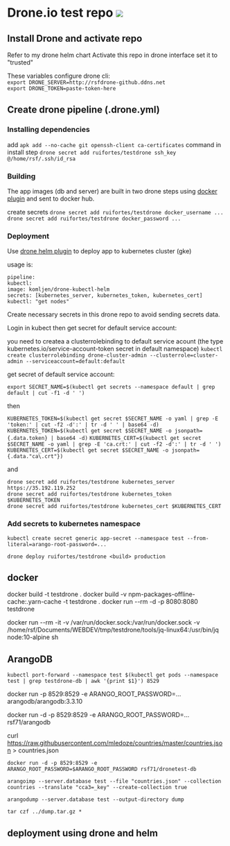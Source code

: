 # Drone.io test repo [![](http://rsf-drone.ddns.net/api/badges/ruifortes/testdrone/status.svg?branch=master)](http://rsf-drone.ddns.net/ruifortes/testdrone)

## Install Drone and activate repo
  Refer to my drone helm chart
  Activate this repo in drone interface set it to "trusted"

  These variables configure drone cli:  
  `export DRONE_SERVER=http://rsfdrone-github.ddns.net`  
  `export DRONE_TOKEN=paste-token-here`
  
## Create drone pipeline (.drone.yml)

### Installing dependencies

  add `apk add --no-cache git openssh-client ca-certificates` command in install step
  `drone secret add ruifortes/testdrone ssh_key @/home/rsf/.ssh/id_rsa`

### Building  

  The app images (db and server) are built in two drone steps using [docker plugin](http://plugins.drone.io/drone-plugins/drone-docker/) and sent to docker hub.
  
  create secrets
  `drone secret add ruifortes/testdrone docker_username ...` 
  `drone secret add ruifortes/testdrone docker_password ...` 
  
### Deployment

  Use [drone helm plugin](https://akomljen.com/set-up-a-drone-ci-cd-pipeline-with-kubernetes/) to deploy app to kubernetes cluster (gke)
  
  usage is:  
  
  ```
  pipeline:
  kubectl:
  image: komljen/drone-kubectl-helm
  secrets: [kubernetes_server, kubernetes_token, kubernetes_cert]
  kubectl: "get nodes"
  ```

  Create necessary secrets in this drone repo to avoid sending secrets data.
  
  Login in kubect then get secret for default service account:

  you need to createa a clusterrolebinding to default service acount (the type kubernetes.io/service-account-token secret in default namespace)
  `kubectl create clusterrolebinding drone-cluster-admin --clusterrole=cluster-admin --serviceaccount=default:default`


  get secret of default service account:

  `export SECRET_NAME=$(kubectl get secrets --namespace default | grep default | cut -f1 -d ' ')`

  then

  `KUBERNETES_TOKEN=$(kubectl get secret $SECRET_NAME -o yaml | grep -E 'token:' | cut -f2 -d':' | tr -d ' ' | base64 -d)`
  `KUBERNETES_TOKEN=$(kubectl get secret $SECRET_NAME -o jsonpath={.data.token} | base64 -d)`
  `KUBERNETES_CERT=$(kubectl get secret $SECRET_NAME -o yaml | grep -E 'ca.crt:' | cut -f2 -d':' | tr -d ' ')`
  `KUBERNETES_CERT=$(kubectl get secret $SECRET_NAME -o jsonpath={.data."ca\.crt"})`

  and  

  `drone secret add ruifortes/testdrone kubernetes_server https://35.192.119.252`  
  `drone secret add ruifortes/testdrone kubernetes_token $KUBERNETES_TOKEN`  
  `drone secret add ruifortes/testdrone kubernetes_cert $KUBERNETES_CERT`  

### Add secrets to kubernetes namespace

  `kubectl create secret generic app-secret --namespace test --from-literal=arango-root-password=...`
  
  `drone deploy ruifortes/testdrone <build> production`



## docker

  docker build -t testdrone .
  docker build -v npm-packages-offline-cache:.yarn-cache -t testdrone .
  docker run --rm -d -p 8080:8080 testdrone
  
  docker run --rm -it -v /var/run/docker.sock:/var/run/docker.sock -v /home/rsf/Documents/WEBDEV/tmp/testdrone/tools/jq-linux64:/usr/bin/jq node:10-alpine sh
  
## ArangoDB

`kubectl port-forward --namespace test $(kubectl get pods --namespace test | grep testdrone-db | awk '{print $1}') 8529`

docker run -p 8529:8529 -e ARANGO_ROOT_PASSWORD=... arangodb/arangodb:3.3.10

docker run -d -p 8529:8529 -e ARANGO_ROOT_PASSWORD=... rsf71/arangodb


curl https://raw.githubusercontent.com/mledoze/countries/master/countries.json > countries.json

`docker run -d -p 8529:8529 -e ARANGO_ROOT_PASSWORD=$ARANGO_ROOT_PASSWORD rsf71/dronetest-db`

`arangoimp --server.database test --file "countries.json" --collection countries --translate "cca3=_key" --create-collection true`

`arangodump --server.database test --output-directory dump`

`tar czf ../dump.tar.gz *`

## deployment using drone and helm

